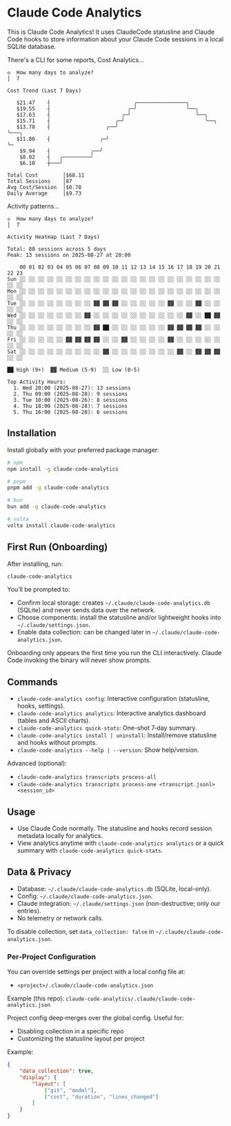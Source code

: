 # Claude Code Analytics

This is Claude Code Analytics! It uses ClaudeCode statusline and
Claude Code hooks to store information about your Claude Code sessions
in a local SQLite database.

There's a CLI for some reports, Cost Analytics...

```ascii
◇  How many days to analyze?
│  7

Cost Trend (Last 7 Days)

   $21.47    ┤                           ╭────────────────╮
   $19.55    ┤                         ╭─╯                ╰──╮
   $17.63    ┤                       ╭─╯                     ╰──╮
   $15.71    ┤                     ╭─╯                          ╰──╮
   $13.78    ┤                  ╭──╯                               ╰───╮
   $11.86    ┤                ╭─╯                                      ╰─
    $9.94    ┤             ╭──╯
    $8.02    ┤   ╭─────────╯
    $6.10    ┼───╯

Total Cost        │$68.11
Total Sessions    │87
Avg Cost/Session  │$0.78
Daily Average     │$9.73
```

Activity patterns...

```ascii
◇  How many days to analyze?
│  7

Activity Heatmap (Last 7 Days)

Total: 88 sessions across 5 days
Peak: 13 sessions on 2025-08-27 at 20:00

    00 01 02 03 04 05 06 07 08 09 10 11 12 13 14 15 16 17 18 19 20 21 22 23
Sun ░░ ░░ ░░ ░░ ░░ ░░ ░░ ░░ ░░ ░░ ░░ ░░ ░░ ░░ ░░ ░░ ░░ ░░ ░░ ░░ ░░ ░░ ░░ ░░
Mon ░░ ░░ ░░ ░░ ░░ ░░ ░░ ░░ ░░ ░░ ░░ ░░ ░░ ░░ ░░ ░░ ░░ ░░ ░░ ░░ ░░ ░░ ░░ ░░
Tue ░░ ░░ ░░ ░░ ░░ ░░ ░░ ░░ ▓▓ ▓▓ ▓▓ ░░ ░░ ░░ ░░ ░░ ▓▓ ░░ ░░ ▓▓ ░░ ░░ ░░ ░░
Wed ░░ ░░ ░░ ░░ ░░ ░░ ░░ ▓▓ ░░ ░░ ░░ ░░ ░░ ░░ ░░ ░░ ░░ ░░ ▓▓ ░░ ██ ▓▓ ░░ ░░
Thu ░░ ░░ ░░ ░░ ░░ ░░ ░░ ░░ ▓▓ ██ ░░ ░░ ░░ ░░ ░░ ░░ ▓▓ ▓▓ ▓▓ ▓▓ ░░ ░░ ░░ ░░
Fri ░░ ░░ ░░ ░░ ░░ ▓▓ ▓▓ ▓▓ ▓▓ ░░ ░░ ▓▓ ░░ ░░ ░░ ░░ ▓▓ ░░ ░░ ░░ ░░ ░░ ░░ ░░
Sat ░░ ░░ ░░ ░░ ░░ ░░ ░░ ░░ ░░ ▓▓ ░░ ░░ ░░ ░░ ░░ ░░ ░░ ▓▓ ░░ ▓▓ ▓▓ ▓▓ ░░ ░░

██ High (9+)  ▓▓ Medium (5-9)  ░░ Low (0-5)

Top Activity Hours:
  1. Wed 20:00 (2025-08-27): 13 sessions
  2. Thu 09:00 (2025-08-28): 9 sessions
  3. Tue 10:00 (2025-08-26): 8 sessions
  4. Thu 18:00 (2025-08-28): 7 sessions
  5. Thu 16:00 (2025-08-28): 6 sessions
```

## Installation

Install globally with your preferred package manager:

```bash
# npm
npm install -g claude-code-analytics

# pnpm
pnpm add -g claude-code-analytics

# bun
bun add -g claude-code-analytics

# volta
volta install claude-code-analytics
```

## First Run (Onboarding)

After installing, run:

```bash
claude-code-analytics
```

You’ll be prompted to:

- Confirm local storage: creates `~/.claude/claude-code-analytics.db`
  (SQLite) and never sends data over the network.
- Choose components: install the statusline and/or lightweight hooks
  into `~/.claude/settings.json`.
- Enable data collection: can be changed later in
  `~/.claude/claude-code-analytics.json`.

Onboarding only appears the first time you run the CLI interactively.
Claude Code invoking the binary will never show prompts.

## Commands

- `claude-code-analytics config`: Interactive configuration
  (statusline, hooks, settings).
- `claude-code-analytics analytics`: Interactive analytics dashboard
  (tables and ASCII charts).
- `claude-code-analytics quick-stats`: One-shot 7‑day summary.
- `claude-code-analytics install | uninstall`: Install/remove
  statusline and hooks without prompts.
- `claude-code-analytics --help | --version`: Show help/version.

Advanced (optional):

- `claude-code-analytics transcripts process-all`
- `claude-code-analytics transcripts process-one <transcript.jsonl> <session_id>`

## Usage

- Use Claude Code normally. The statusline and hooks record session
  metadata locally for analytics.
- View analytics anytime with `claude-code-analytics analytics` or a
  quick summary with `claude-code-analytics quick-stats`.

## Data & Privacy

- Database: `~/.claude/claude-code-analytics.db` (SQLite, local-only).
- Config: `~/.claude/claude-code-analytics.json`.
- Claude integration: `~/.claude/settings.json` (non-destructive; only
  our entries).
- No telemetry or network calls.

To disable collection, set `data_collection: false` in
`~/.claude/claude-code-analytics.json`.

### Per‑Project Configuration

You can override settings per project with a local config file at:

- `<project>/.claude/claude-code-analytics.json`

Example (this repo):
`claude-code-analytics/.claude/claude-code-analytics.json`

Project config deep‑merges over the global config. Useful for:

- Disabling collection in a specific repo
- Customizing the statusline layout per project

Example:

```json
{
	"data_collection": true,
	"display": {
		"layout": [
			["git", "model"],
			["cost", "duration", "lines_changed"]
		]
	}
}
```

